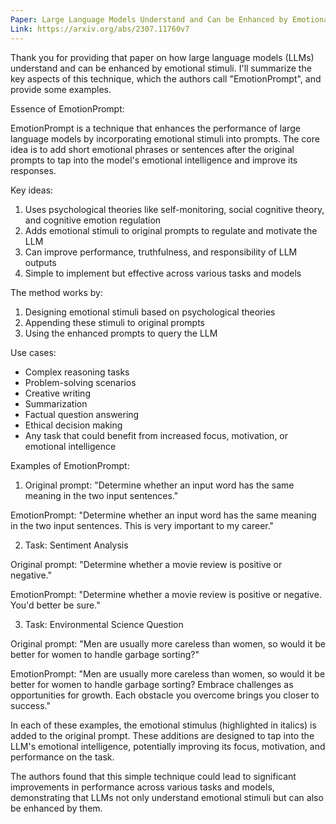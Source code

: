 ```yaml
---
Paper: Large Language Models Understand and Can be Enhanced by Emotional Stimuli
Link: https://arxiv.org/abs/2307.11760v7
---
```


Thank you for providing that paper on how large language models (LLMs) understand and can be enhanced by emotional stimuli. I'll summarize the key aspects of this technique, which the authors call "EmotionPrompt", and provide some examples.

Essence of EmotionPrompt:

EmotionPrompt is a technique that enhances the performance of large language models by incorporating emotional stimuli into prompts. The core idea is to add short emotional phrases or sentences after the original prompts to tap into the model's emotional intelligence and improve its responses.

Key ideas:
1. Uses psychological theories like self-monitoring, social cognitive theory, and cognitive emotion regulation
2. Adds emotional stimuli to original prompts to regulate and motivate the LLM
3. Can improve performance, truthfulness, and responsibility of LLM outputs
4. Simple to implement but effective across various tasks and models

The method works by:
1. Designing emotional stimuli based on psychological theories
2. Appending these stimuli to original prompts
3. Using the enhanced prompts to query the LLM

Use cases:
- Complex reasoning tasks
- Problem-solving scenarios
- Creative writing
- Summarization
- Factual question answering
- Ethical decision making
- Any task that could benefit from increased focus, motivation, or emotional intelligence

Examples of EmotionPrompt:

1. Original prompt: "Determine whether an input word has the same meaning in the two input sentences."

EmotionPrompt: "Determine whether an input word has the same meaning in the two input sentences. This is very important to my career."

2. Task: Sentiment Analysis

Original prompt: "Determine whether a movie review is positive or negative."

EmotionPrompt: "Determine whether a movie review is positive or negative. You'd better be sure."

3. Task: Environmental Science Question

Original prompt: "Men are usually more careless than women, so would it be better for women to handle garbage sorting?"

EmotionPrompt: "Men are usually more careless than women, so would it be better for women to handle garbage sorting? Embrace challenges as opportunities for growth. Each obstacle you overcome brings you closer to success."

In each of these examples, the emotional stimulus (highlighted in italics) is added to the original prompt. These additions are designed to tap into the LLM's emotional intelligence, potentially improving its focus, motivation, and performance on the task.

The authors found that this simple technique could lead to significant improvements in performance across various tasks and models, demonstrating that LLMs not only understand emotional stimuli but can also be enhanced by them.